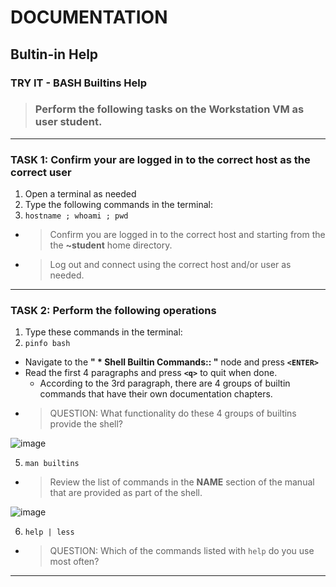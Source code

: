 # DOCUMENTATION
## Bultin-in Help

### TRY IT - BASH Builtins Help

> ### Perform the following tasks on the **Workstation VM** as user **student**.

******
### TASK 1: Confirm your are logged in to the correct host as the correct user
1. Open a terminal as needed
2. Type the following commands in the terminal:
3. `hostname ; whoami ; pwd `
- > Confirm you are logged in to the correct host and starting from the the **~student** home directory.
- > Log out and connect using the correct host and/or user as needed.
******
### TASK 2: Perform the following operations
1. Type these commands in the terminal: 
2. `pinfo bash `
- Navigate to the **" * Shell Builtin Commands:: "** node and press **`<ENTER>`**
- Read the first 4 paragraphs and press **`<q>`** to quit when done.
  - According to the 3rd paragraph, there are 4 groups of builtin commands that have their own documentation chapters.
- > QUESTION: What functionality do these 4 groups of builtins provide the shell?

![image](https://user-images.githubusercontent.com/36435980/144467137-88e35a0a-4ef4-4f7a-9625-8eaffb1ea17f.png)

5. `man builtins `
- > Review the list of commands in the **NAME** section of the manual that are provided as part of the shell.

![image](https://user-images.githubusercontent.com/36435980/144468391-610e487b-043f-424d-85c7-ce5572c4c07f.png)

6. `help | less `
- > QUESTION: Which of the commands listed with `help` do you use most often?

******

